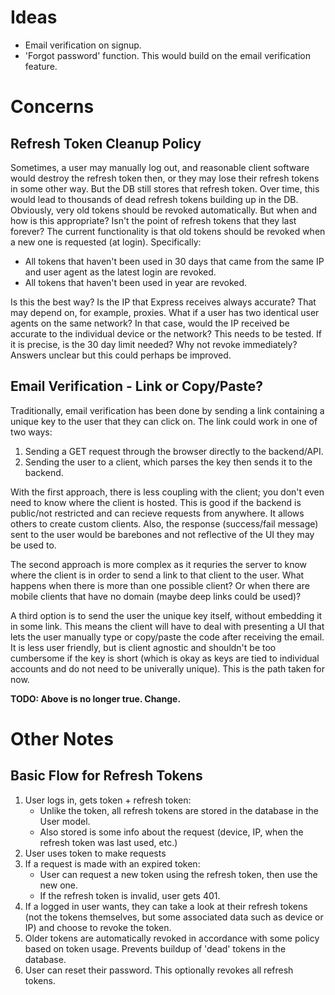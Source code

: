 # Ideas

- Email verification on signup.
- 'Forgot password' function. This would build on the email verification feature.



# Concerns



## Refresh Token Cleanup Policy

Sometimes, a user may manually log out, and reasonable client software would destroy the refresh token then, or they may lose their refresh tokens in some other way. But the DB still stores that refresh token. Over time, this would lead to thousands of dead refresh tokens building up in the DB. Obviously, very old tokens should be revoked automatically. But when and how is this appropriate? Isn't the point of refresh tokens that they last forever? The current functionality is that old tokens should be revoked when a new one is requested (at login). Specifically:

- All tokens that haven't been used in 30 days that came from the same IP and user agent as the latest login are revoked.
- All tokens that haven't been used in year are revoked.

Is this the best way? Is the IP that Express receives always accurate? That may depend on, for example, proxies. What if a user has two identical user agents on the same network? In that case, would the IP received be accurate to the individual device or the network? This needs to be tested. If it is precise, is the 30 day limit needed? Why not revoke immediately? Answers unclear but this could perhaps be improved.

## Email Verification - Link or Copy/Paste?

Traditionally, email verification has been done by sending a link containing a unique key to the user that they can click on. The link could work in one of two ways:
1. Sending a GET request through the browser directly to the backend/API.
2. Sending the user to a client, which parses the key then sends it to the backend.

With the first approach, there is less coupling with the client; you don't even need to know where the client is hosted. This is good if the backend is public/not restricted and can recieve requests from anywhere. It allows others to create custom clients. Also, the response (success/fail message) sent to the user would be barebones and not reflective of the UI they may be used to.

The second approach is more complex as it requries the server to know where the client is in order to send a link to that client to the user. What happens when there is more than one possible client? Or when there are mobile clients that have no domain (maybe deep links could be used)?

A third option is to send the user the unique key itself, without embedding it in some link. This means the client will have to deal with presenting a UI that lets the user manually type or copy/paste the code after receiving the email. It is less user friendly, but is client agnostic and shouldn't be too cumbersome if the key is short (which is okay as keys are tied to individual accounts and do not need to be univerally unique). This is the path taken for now.

**TODO: Above is no longer true. Change.**

# Other Notes



## Basic Flow for Refresh Tokens

1. User logs in, gets token + refresh token:
   - Unlike the token, all refresh tokens are stored in the database in the User model.
   - Also stored is some info about the request (device, IP, when the refresh token was last used, etc.)
2. User uses token to make requests
3. If a request is made with an expired token:
   - User can request a new token using the refresh token, then use the new one.
   - If the refresh token is invalid, user gets 401.
4. If a logged in user wants, they can take a look at their refresh tokens (not the tokens themselves, but some associated data such as device or IP) and choose to revoke the token.
5. Older tokens are automatically revoked in accordance with some policy based on token usage. Prevents buildup of 'dead' tokens in the database.
6. User can reset their password. This optionally revokes all refresh tokens.